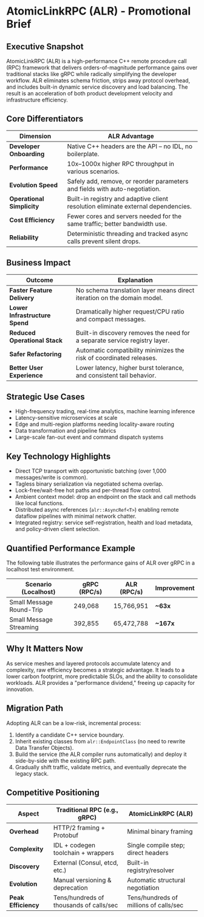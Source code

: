 # AtomicLinkRPC (ALR) - Promotional Brief

## Executive Snapshot
AtomicLinkRPC (ALR) is a high-performance C++ remote procedure call (RPC) framework that delivers orders-of-magnitude performance gains over traditional stacks like gRPC while radically simplifying the developer workflow. ALR eliminates schema friction, strips away protocol overhead, and includes built-in dynamic service discovery and load balancing. The result is an acceleration of both product development velocity and infrastructure efficiency.

## Core Differentiators
| Dimension                 | ALR Advantage                                                              |
| ------------------------- | -------------------------------------------------------------------------- |
| **Developer Onboarding**  | Native C++ headers are the API – no IDL, no boilerplate.                   |
| **Performance**           | 10x–1000x higher RPC throughput in various scenarios.                      |
| **Evolution Speed**       | Safely add, remove, or reorder parameters and fields with auto-negotiation.|
| **Operational Simplicity**| Built-in registry and adaptive client resolution eliminate external dependencies.|
| **Cost Efficiency**       | Fewer cores and servers needed for the same traffic; better bandwidth use. |
| **Reliability**           | Deterministic threading and tracked async calls prevent silent drops.      |

## Business Impact
| Outcome                     | Explanation                                                              |
| --------------------------- | ------------------------------------------------------------------------ |
| **Faster Feature Delivery** | No schema translation layer means direct iteration on the domain model.  |
| **Lower Infrastructure Spend**| Dramatically higher request/CPU ratio and compact messages.              |
| **Reduced Operational Stack** | Built-in discovery removes the need for a separate service registry layer. |
| **Safer Refactoring**       | Automatic compatibility minimizes the risk of coordinated releases.      |
| **Better User Experience**  | Lower latency, higher burst tolerance, and consistent tail behavior.     |

## Strategic Use Cases
- High-frequency trading, real-time analytics, machine learning inference
- Latency-sensitive microservices at scale
- Edge and multi-region platforms needing locality-aware routing
- Data transformation and pipeline fabrics
- Large-scale fan-out event and command dispatch systems

## Key Technology Highlights
- Direct TCP transport with opportunistic batching (over 1,000 messages/write is common).
- Tagless binary serialization via negotiated schema overlap.
- Lock-free/wait-free hot paths and per-thread flow control.
- Ambient context model: drop an endpoint on the stack and call methods like local functions.
- Distributed async references (`alr::AsyncRef<T>`) enabling remote dataflow pipelines with minimal network chatter.
- Integrated registry: service self-registration, health and load metadata, and policy-driven client selection.

## Quantified Performance Example
The following table illustrates the performance gains of ALR over gRPC in a localhost test environment.

| Scenario (Localhost)        | gRPC (RPC/s) | ALR (RPC/s) | Improvement |
| --------------------------- | ------------ | ----------- | ----------- |
| Small Message Round-Trip    | 249,068      | 15,766,951  | **~63x**    |
| Small Message Streaming     | 392,855      | 65,472,788  | **~167x**   |

## Why It Matters Now
As service meshes and layered protocols accumulate latency and complexity, raw efficiency becomes a strategic advantage. It leads to a lower carbon footprint, more predictable SLOs, and the ability to consolidate workloads. ALR provides a "performance dividend," freeing up capacity for innovation.

## Migration Path
Adopting ALR can be a low-risk, incremental process:
1.  Identify a candidate C++ service boundary.
2.  Inherit existing classes from `alr::EndpointClass` (no need to rewrite Data Transfer Objects).
3.  Build the service (the ALR compiler runs automatically) and deploy it side-by-side with the existing RPC path.
4.  Gradually shift traffic, validate metrics, and eventually deprecate the legacy stack.

## Competitive Positioning
| Aspect                   | Traditional RPC (e.g., gRPC)         | AtomicLinkRPC (ALR)                  |
| ------------------------ | ------------------------------------ | ------------------------------------ |
| **Overhead**             | HTTP/2 framing + Protobuf            | Minimal binary framing               |
| **Complexity**           | IDL + codegen toolchain + wrappers   | Single compile step; direct headers  |
| **Discovery**            | External (Consul, etcd, etc.)        | Built-in registry/resolver           |
| **Evolution**            | Manual versioning & deprecation      | Automatic structural negotiation     |
| **Peak Efficiency**      | Tens/hundreds of thousands of calls/sec | Tens/hundreds of millions of calls/sec |
